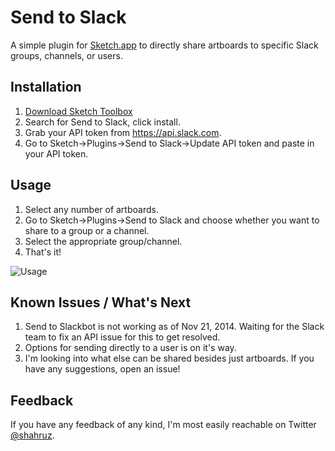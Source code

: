 # Send to Slack

A simple plugin for [Sketch.app](http://bohemiancoding.com/sketch/) to directly share artboards to specific Slack groups, channels, or users.

## Installation
1. [Download Sketch Toolbox](http://sketchtoolbox.com)
2. Search for Send to Slack, click install.
3. Grab your API token from https://api.slack.com.
4. Go to Sketch->Plugins->Send to Slack->Update API token and paste in your API token.

## Usage
1. Select any number of artboards.
2. Go to Sketch->Plugins->Send to Slack and choose whether you want to share to a group or a channel.
3. Select the appropriate group/channel.
4. That's it!

![Usage](https://cldup.com/qNznqoP5aJ.gif)

## Known Issues / What's Next
1. Send to Slackbot is not working as of Nov 21, 2014. Waiting for the Slack team to fix an API issue for this to get resolved.
2. Options for sending directly to a user is on it's way.
3. I'm looking into what else can be shared besides just artboards. If you have any suggestions, open an issue!

## Feedback
If you have any feedback of any kind, I'm most easily reachable on Twitter [@shahruz](https://twitter.com/shahruz).
